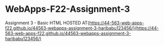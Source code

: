 # WebApps-F22-Assignment-3
Assignment 3 - Basic HTML
HOSTED AT{https://44-563-web-apps-f22.github.io/44563-webapps-assignment-3-haribabu123456/}(https://44-563-web-apps-f22.github.io/44563-webapps-assignment-3-haribabu123456/)